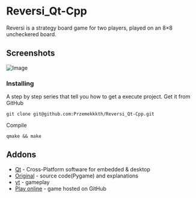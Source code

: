 # Reversi_Qt-Cpp
Reversi is a strategy board game for two players, played on an 8×8 uncheckered board.

## Screenshots
![Image](https://user-images.githubusercontent.com/28188300/208390514-28246fb0-ea03-4250-b70c-2a391f4b0c37.gif)

### Installing
A step by step series  that tell you how to get a execute project.
Get it from GitHub
```
git clone git@github.com:Przemekkkth/Reversi_Qt-Cpp.git
```
Compile
```
qmake && make
```

## Addons
* [Qt](https://www.qt.io/) - Cross-Platform software for embedded & desktop
* [Original](https://inventwithpython.com/pygame/chapter10.html) - source code(Pygame) and explanations
* [yt](https://youtu.be/HDi6iOZ9emo) - gameplay
* [Play online](https://przemekkkth.github.io/reversi/index.html) - game hosted on GitHub
